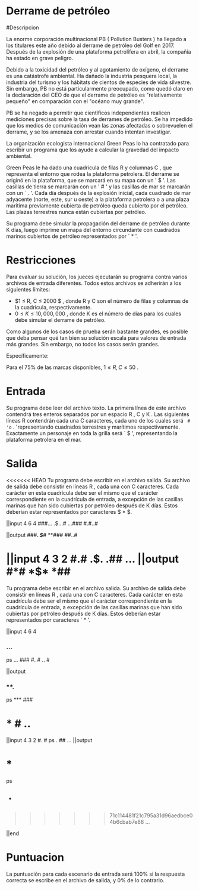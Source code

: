 # Derrame de petróleo

#Descripcion

La enorme corporación multinacional PB ( Pollution Busters ) ha llegado a los titulares este año debido al derrame de petróleo del Golf en 2017. Después de la explosión de una plataforma petrolífera en abril, la compañía ha estado en grave peligro.

Debido a la toxicidad del petróleo y al agotamiento de oxígeno, el derrame es una catástrofe ambiental. Ha dañado la industria pesquera local, la industria del turismo y los hábitats de cientos de especies de vida silvestre. Sin embargo, PB no está particularmente preocupado, como quedó claro en la declaración del CEO de que el derrame de petróleo es "relativamente pequeño" en comparación con el "océano muy grande".

PB se ha negado a permitir que científicos independientes realicen mediciones precisas sobre la tasa de derrames de petróleo. Se ha impedido que los medios de comunicación vean las zonas afectadas o sobrevuelen el derrame, y se los amenaza con arrestar cuando intentan investigar.

La organización ecologista internacional Green Peas lo ha contratado para escribir un programa que los ayude a calcular la gravedad del impacto ambiental.

Green Peas le ha dado una cuadrícula de filas R y columnas C , que representa el entorno que rodea la plataforma petrolera. El derrame se originó en la plataforma, que se marcará en su mapa con un ' $ '. Las casillas de tierra se marcarán con un ' # ' y las casillas de mar se marcarán con un ` . '. Cada día después de la explosión inicial, cada cuadrado de mar adyacente (norte, este, sur u oeste) a la plataforma petrolera o a una plaza marítima previamente cubierta de petróleo queda cubierto por el petróleo. Las plazas terrestres nunca están cubiertas por petróleo.

Su programa debe simular la propagación del derrame de petróleo durante K días, luego imprime un mapa del entorno circundante con cuadrados marinos cubiertos de petróleo representados por ` * '.

# Restricciones
Para evaluar su solución, los jueces ejecutarán su programa contra varios archivos de entrada diferentes. Todos estos archivos se adherirán a los siguientes límites:

* $1 ≤ R, C ≤ 2000 $ , donde R y C son el número de filas y columnas de la cuadrícula, respectivamente.
* $0 ≤ K ≤ 10,000,000$ , donde K es el número de días para los cuales debe simular el derrame de petróleo.

Como algunos de los casos de prueba serán bastante grandes, es posible que deba pensar qué tan bien su solución escala para valores de entrada más grandes. Sin embargo, no todos los casos serán grandes. 

Específicamente:

Para el 75% de las marcas disponibles, $1 ≤ R, C ≤ 50$ .
# Entrada

Su programa debe leer del archivo texto. La primera línea de este archivo contendrá tres enteros separados por un espacio R , C y K . Las siguientes líneas R contendrán cada una C caracteres, cada uno de los cuales será ` # 'o` . 'representando cuadrados terrestres y marítimos respectivamente. Exactamente un personaje en toda la grilla será ` $ ', representando la plataforma petrolera en el mar.

# Salida

<<<<<<< HEAD
Tu programa debe escribir en el archivo salida. Su archivo de salida debe consistir en líneas R , cada una con C caracteres. Cada carácter en esta cuadrícula debe ser el mismo que el carácter correspondiente en la cuadrícula de entrada, a excepción de las casillas marinas que han sido cubiertas por petróleo después de K días. Estos deberían estar representados por caracteres $ * $.

||input 
4 6 4
###...
.$...#
...###
#.#..#

||output
###**.
*$***#
***###
#*#..#

||input
4 3 2
#.#
.$.
.##
...
||output
#*#
*$*
*##
=======
Tu programa debe escribir en el archivo salida. Su archivo de salida debe consistir en líneas R , cada una con C caracteres. Cada carácter en esta cuadrícula debe ser el mismo que el carácter correspondiente en la cuadrícula de entrada, a excepción de las casillas marinas que han sido cubiertas por petróleo después de K días. Estos deberían estar representados por caracteres ` * '.

||input 
4 6 4
### ...
ps
... ###
#. # .. #

||output
### **.
ps
*** ###
# * # .. #

||input
4 3 2
#. #
ps
. ##
...
||output
# * #
ps
* ##
>>>>>>> 71c114481f21c795a31d96aedbce04b6cbab7e88
...

||end

# Puntuacion

La puntuación para cada escenario de entrada será 100% si la respuesta correcta se escribe en el archivo de salida, y 0% de lo contrario.
